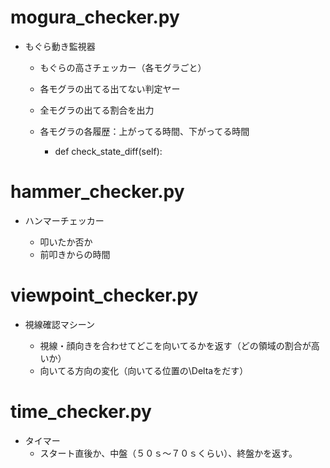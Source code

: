 
# mogura_checker.py

- もぐら動き監視器

  - もぐらの高さチェッカー（各モグラごと）
  - 各モグラの出てる出てない判定ヤー
  - 全モグラの出てる割合を出力
  - 各モグラの各履歴：上がってる時間、下がってる時間

    - def check_state_diff(self):

# hammer_checker.py

- ハンマーチェッカー

  - 叩いたか否か
  - 前叩きからの時間

# viewpoint_checker.py

- 視線確認マシーン

  - 視線・顔向きを合わせてどこを向いてるかを返す（どの領域の割合が高いか）
  - 向いてる方向の変化（向いてる位置の\Deltaをだす）

# time_checker.py

- タイマー
  - スタート直後か、中盤（５０ｓ〜７０ｓくらい）、終盤かを返す。

